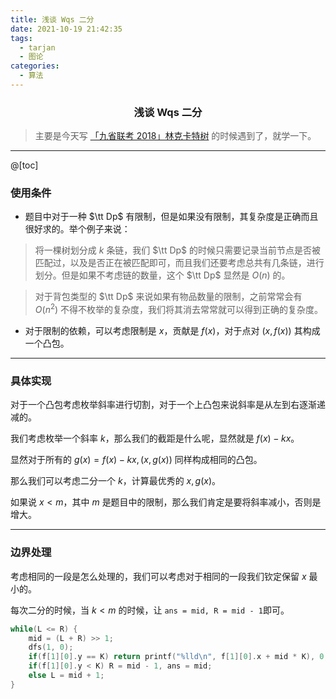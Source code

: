 ```yaml
---
title: 浅谈 Wqs 二分
date: 2021-10-19 21:42:35
tags: 
  - tarjan
  - 图论
categories:
  - 算法
---
```


<h3><center>浅谈 Wqs 二分</center></h3>

> 主要是今天写 [「九省联考 2018」林克卡特树](https://loj.ac/p/2478) 的时候遇到了，就学一下。

------

@[toc]
### 使用条件

- 题目中对于一种 $\tt Dp$ 有限制，但是如果没有限制，其复杂度是正确而且很好求的。举个例子来说：

>  将一棵树划分成 $k$ 条链，我们 $\tt Dp$ 的时候只需要记录当前节点是否被匹配过，以及是否正在被匹配即可，而且我们还要考虑总共有几条链，进行划分。但是如果不考虑链的数量，这个 $\tt Dp$ 显然是 $O(n)$ 的。

> 对于背包类型的 $\tt Dp$ 来说如果有物品数量的限制，之前常常会有 $O(n^2)$ 不得不枚举的复杂度，我们将其消去常常就可以得到正确的复杂度。

- 对于限制的依赖，可以考虑限制是 $x$，贡献是 $f(x)$，对于点对 $(x, f(x))$ 其构成一个凸包。

------

### 具体实现

对于一个凸包考虑枚举斜率进行切割，对于一个上凸包来说斜率是从左到右逐渐递减的。

我们考虑枚举一个斜率 $k$，那么我们的截距是什么呢，显然就是 $f(x) - kx$。

显然对于所有的 $g(x) = f(x) - kx, (x, g(x))$ 同样构成相同的凸包。

那么我们可以考虑二分一个 $k$，计算最优秀的 $x, g(x)$。

如果说 $x < m$，其中 $m$ 是题目中的限制，那么我们肯定是要将斜率减小，否则是增大。

------

### 边界处理

考虑相同的一段是怎么处理的，我们可以考虑对于相同的一段我们钦定保留 $x$ 最小的。

每次二分的时候，当 $k < m$ 的时候，让 ```ans = mid, R = mid - 1```即可。

```cpp
while(L <= R) {
    mid = (L + R) >> 1;
    dfs(1, 0);
    if(f[1][0].y == K) return printf("%lld\n", f[1][0].x + mid * K), 0;
    if(f[1][0].y < K) R = mid - 1, ans = mid;
    else L = mid + 1;
}
```


